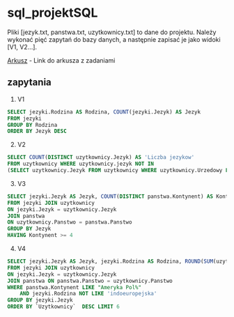 # sql_projektSQL
Pliki [jezyk.txt, panstwa.txt, uzytkownicy.txt] to dane do projektu. Należy wykonać pięć zapytań do bazy danych, a następnie zapisać je jako widoki [V1, V2...].

[Arkusz](https://arkusze.pl/maturalne/informatyka-2020-czerwiec-matura-rozszerzona-2.pdf) - Link do arkusza z zadaniami

## zapytania

1. V1
```sql
SELECT jezyki.Rodzina AS Rodzina, COUNT(jezyki.Jezyk) AS Jezyk 
FROM jezyki 
GROUP BY Rodzina 
ORDER BY Jezyk DESC 
```

2. V2
```sql
SELECT COUNT(DISTINCT uzytkownicy.Jezyk) AS 'Liczba jezykow' 
FROM uzytkownicy WHERE uzytkownicy.jezyk NOT IN 
(SELECT uzytkownicy.Jezyk FROM uzytkownicy WHERE uzytkownicy.Urzedowy LIKE "tak") 
```

3. V3
```sql
SELECT jezyki.Jezyk AS Jezyk, COUNT(DISTINCT panstwa.Kontynent) AS Kontynent 
FROM jezyki JOIN uzytkownicy
ON jezyki.Jezyk = uzytkownicy.Jezyk
JOIN panstwa 
ON uzytkownicy.Panstwo = panstwa.Panstwo
GROUP BY Jezyk
HAVING Kontynent >= 4
```

4. V4
```sql
SELECT jezyki.Jezyk AS Jezyk, jezyki.Rodzina AS Rodzina, ROUND(SUM(uzytkownicy.Uzytkownicy), 1) AS Uzytkownicy
FROM jezyki JOIN uzytkownicy
ON jezyki.Jezyk = uzytkownicy.Jezyk
JOIN panstwa ON panstwa.Panstwo = uzytkownicy.Panstwo
WHERE panstwa.Kontynent LIKE "Ameryka Pol%" 
	AND jezyki.Rodzina NOT LIKE 'indoeuropejska'
GROUP BY jezyki.Jezyk  
ORDER BY `Uzytkownicy`  DESC LIMIT 6
```
